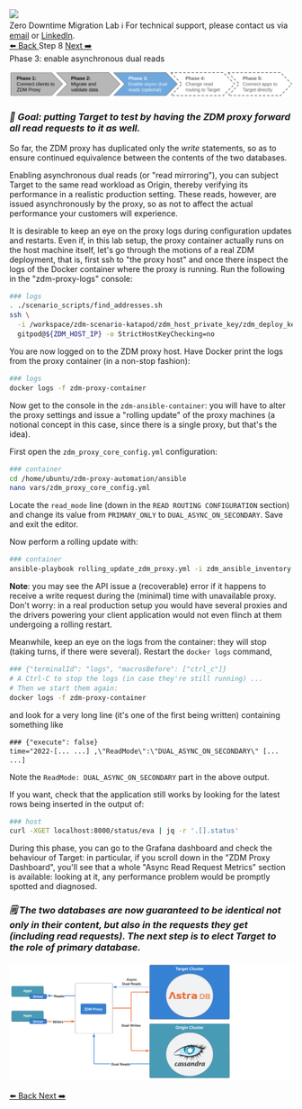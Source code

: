 <!-- TOP -->
<div class="top">
  <img src="https://datastax-academy.github.io/katapod-shared-assets/images/ds-academy-logo.svg" />
  <div class="scenario-title-section">
    <span class="scenario-title">Zero Downtime Migration Lab</span>
    <span class="scenario-subtitle">ℹ️ For technical support, please contact us via <a href="mailto:aleksandr.volochnev@datastax.com">email</a> or <a href="https://dtsx.io/aleks">LinkedIn</a>.</span>
  </div>
</div>

<!-- NAVIGATION -->
<div id="navigation-top" class="navigation-top">
 <a href='command:katapod.loadPage?[{"step":"step7"}]' 
   class="btn btn-dark navigation-top-left">⬅️ Back
 </a>
<span class="step-count">Step 8</span>
 <a href='command:katapod.loadPage?[{"step":"step9"}]' 
    class="btn btn-dark navigation-top-right">Next ➡️
  </a>
</div>

<!-- CONTENT -->

<div class="step-title">Phase 3: enable asynchronous dual reads</div>

![Phase 3](images/p3.png)

### _🎯 Goal: putting Target to test by having the ZDM proxy forward all read requests to it as well._

So far, the ZDM proxy has duplicated only the _write_ statements,
so as to ensure continued equivalence between the contents of
the two databases.

Enabling asynchronous dual reads (or "read mirroring"), you can subject
Target to the same read workload as Origin, thereby verifying its performance
in a realistic production setting. These reads, however,
are issued asynchronously by the proxy, so as not to affect the actual
performance your customers will experience.

It is desirable to keep an eye on the proxy logs during
configuration updates and restarts.
Even if, in this lab setup, the proxy container actually runs on the host machine itself, let's go through the motions of a real ZDM deployment, that is, first ssh to "the proxy host" and once there inspect the logs of the Docker container where the proxy is running. Run the following in the "zdm-proxy-logs" console:

```bash
### logs
. ./scenario_scripts/find_addresses.sh
ssh \
  -i /workspace/zdm-scenario-katapod/zdm_host_private_key/zdm_deploy_key \
  gitpod@${ZDM_HOST_IP} -o StrictHostKeyChecking=no
```

You are now logged on to the ZDM proxy host. Have Docker print
the logs from the proxy container (in a non-stop fashion):

```bash
### logs
docker logs -f zdm-proxy-container
```

Now get to the console in the `zdm-ansible-container`: you will have to alter
the proxy settings and issue a "rolling update" of the proxy machines (a notional
concept in this case, since there is a single proxy, but that's the idea).

First open the `zdm_proxy_core_config.yml` configuration:

```bash
### container
cd /home/ubuntu/zdm-proxy-automation/ansible
nano vars/zdm_proxy_core_config.yml
```

Locate the `read_mode` line (down in the `READ ROUTING CONFIGURATION` section)
and change its value from `PRIMARY_ONLY` to `DUAL_ASYNC_ON_SECONDARY`.
Save and exit the editor.

Now perform a rolling update with:

```bash
### container
ansible-playbook rolling_update_zdm_proxy.yml -i zdm_ansible_inventory
```

**Note**: you may see the API issue a (recoverable) error
if it happens to receive a
write request during the (minimal) time with unavailable proxy. Don't worry:
in a real production setup you would have several proxies and the drivers
powering your client application would not even flinch at them undergoing
a rolling restart.

Meanwhile, keep an eye on the logs from the container:
they will stop (taking turns, if there were several).
Restart the `docker logs` command,

```bash
### {"terminalId": "logs", "macrosBefore": ["ctrl_c"]}
# A Ctrl-C to stop the logs (in case they're still running) ...
# Then we start them again:
docker logs -f zdm-proxy-container
```

and look for a very long line (it's one of the first being written)
containing something like

```
### {"execute": false}
time="2022-[... ...] ,\"ReadMode\":\"DUAL_ASYNC_ON_SECONDARY\" [... ...]
```

Note the `ReadMode: DUAL_ASYNC_ON_SECONDARY` part in the above output.

If you want, check that the application still works by looking for the latest
rows being inserted in the output of:

```bash
### host
curl -XGET localhost:8000/status/eva | jq -r '.[].status'
```

During this phase, you can go to the Grafana dashboard and check
the behaviour of Target: in particular, if you scroll down in the
"ZDM Proxy Dashboard", you'll see that a whole "Async Read Request Metrics" section
is available: looking at it, any performance problem would be promptly
spotted and diagnosed.

### _🗒️ The two databases are now guaranteed to be identical not only in their content, but also in the requests they get (including read requests). The next step is to elect Target to the role of primary database._

![Schema, phase 3](images/schema3_r.png)

<!-- NAVIGATION -->
<div id="navigation-bottom" class="navigation-bottom">
 <a href='command:katapod.loadPage?[{"step":"step7"}]'
   class="btn btn-dark navigation-bottom-left">⬅️ Back
 </a>
 <a href='command:katapod.loadPage?[{"step":"step9"}]'
    class="btn btn-dark navigation-bottom-right">Next ➡️
  </a>
</div>
